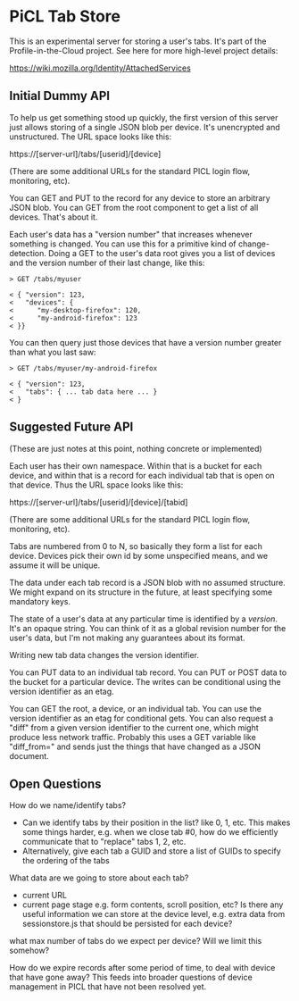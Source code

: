 PiCL Tab Store
==============

This is an experimental server for storing a user's tabs.  It's part of the
Profile-in-the-Cloud project.  See here for more high-level project details:

  https://wiki.mozilla.org/Identity/AttachedServices



Initial Dummy API
-----------------

To help us get something stood up quickly, the first version of this server
just allows storing of a single JSON blob per device.  It's unencrypted and
unstructured.  The URL space looks like this:

  https://[server-url]/tabs/[userid]/[device]

(There are some additional URLs for the standard PICL login flow, monitoring,
etc).

You can GET and PUT to the record for any device to store an arbitrary JSON
blob.  You can GET from the root <userid> component to get a list of all
devices.  That's about it.

Each user's data has a "version number" that increases whenever something
is changed.  You can use this for a primitive kind of change-detection.
Doing a GET to the user's data root gives you a list of devices and the
version number of their last change, like this:

    > GET /tabs/myuser

    < { "version": 123,
    <   "devices": {
    <      "my-desktop-firefox": 120,
    <      "my-android-firefox": 123
    < }}

You can then query just those devices that have a version number greater than
what you last saw:

    > GET /tabs/myuser/my-android-firefox

    < { "version": 123,
    <   "tabs": { ... tab data here ... }
    < }



Suggested Future API
--------------------

(These are just notes at this point, nothing concrete or implemented)

Each user has their own namespace.  Within that is a bucket for each device,
and within that is a record for each individual tab that is open on that
device.  Thus the URL space looks like this:

  https://[server-url]/tabs/[userid]/[device]/[tabid]

(There are some additional URLs for the standard PICL login flow, monitoring,
etc).

Tabs are numbered from 0 to N, so basically they form a list for each device.
Devices pick their own id by some unspecified means, and we assume it will
be unique.

The data under each tab record is a JSON blob with no assumed structure.  We
might expand on its structure in the future, at least specifying some mandatory 
keys.

The state of a user's data at any particular time is identified by a *version*.
It's an opaque string.  You can think of it as a global revision number for the
user's data, but I'm not making any guarantees about its format.

Writing new tab data changes the version identifier.

You can PUT data to an individual tab record.  You can PUT or POST data to the
bucket for a particular device.  The writes can be conditional using the
version identifier as an etag.

You can GET the root, a device, or an individual tab.  You can use the version
identifier as an etag for conditional gets.  You can also request a "diff"
from a given version identifier to the current one, which might produce less
network traffic.  Probably this uses a GET variable like "diff\_from=<version>"
and sends just the things that have changed as a JSON document.


Open Questions
--------------

How do we name/identify tabs?
  - Can we identify tabs by their position in the list? like 0, 1, etc.
    This makes some things harder, e.g. when we close tab #0, how do we
    efficiently communicate that to "replace" tabs 1, 2, etc.
  - Alternatively, give each tab a GUID and store a list of GUIDs to specify
    the ordering of the tabs

What data are we going to store about each tab?
  - current URL
  - current page stage e.g. form contents, scroll position, etc?
Is there any useful information we can store at the device level, e.g.
extra data from sessionstore.js that should be persisted for each device?

what max number of tabs do we expect per device?  Will we limit this somehow?

How do we expire records after some period of time, to deal with device that
have gone away?  This feeds into broader questions of device management in
PICL that have not been resolved yet.
